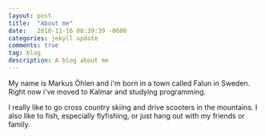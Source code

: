 ```yaml
---
layout: post
title:  "About me"
date:   2018-11-16 08:39:39 -0600
categories: jekyll update
comments: true
tag: blog
description: A blog about me
---
```

My name is Markus Öhlen and i'm born in a town called Falun in Sweden. Right now i've moved to Kalmar and studying programming. 

I really like to go cross country skiing and drive scooters in the mountains. I also like to fish, especially flyfishing, or just hang  out with my friends or family.
